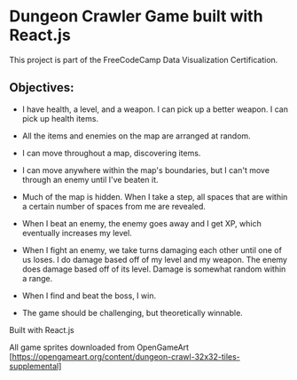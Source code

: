 # Dungeon Crawler Game built with React.js

This project is part of the FreeCodeCamp Data Visualization Certification. 

## Objectives:

- I have health, a level, and a weapon. I can pick up a better weapon. I can pick up health items.

- All the items and enemies on the map are arranged at random.

- I can move throughout a map, discovering items.

- I can move anywhere within the map's boundaries, but I can't move through an enemy until I've beaten it.

- Much of the map is hidden. When I take a step, all spaces that are within a certain number of spaces from me are revealed.

- When I beat an enemy, the enemy goes away and I get XP, which eventually increases my level.

- When I fight an enemy, we take turns damaging each other until one of us loses. I do damage based off of my level and my weapon. The enemy does damage based off of its level. Damage is somewhat random within a range.

- When I find and beat the boss, I win.

- The game should be challenging, but theoretically winnable.

Built with React.js

All game sprites downloaded from OpenGameArt [https://opengameart.org/content/dungeon-crawl-32x32-tiles-supplemental]